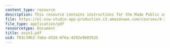 ```yaml
---
content_type: resource
description: This resource contains instructions for the Made Public assignment.
file: https://ol-ocw-studio-app-production.s3.amazonaws.com/courses/4-301-introduction-to-the-visual-arts-spring-2007/f03c39637e6ad3280f6a4292e9b03525_assn3.pdf
file_type: application/pdf
resourcetype: Document
title: assn3.pdf
uid: f03c3963-7e6a-d328-0f6a-4292e9b03525
---
```


